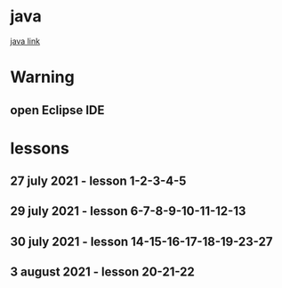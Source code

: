 # java

[java link](https://www.youtube.com/watch?v=coK4jM5wvko&list=PLU8oAlHdN5BktAXdEVCLUYzvDyqRQJ2lk)

# Warning

## open Eclipse IDE

# lessons

## 27 july 2021 - lesson 1-2-3-4-5

## 29 july 2021 - lesson 6-7-8-9-10-11-12-13

## 30 july 2021 - lesson 14-15-16-17-18-19-23-27

## 3 august 2021 - lesson 20-21-22


